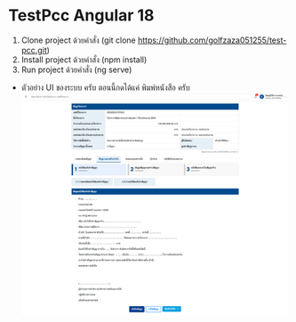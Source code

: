 # TestPcc Angular 18

1. Clone project ด้วยคำสั่ง (git clone https://github.com/golfzaza051255/test-pcc.git)
2. Install project ด้วยคำสั่ง (npm install)
3. Run project ด้วยคำสั่ง (ng serve)
 - ตัวอย่าง UI ของระบบ ครับ ตอนนี้กดได้แค่ พิมพ์หนังสือ ครับ
![alt text](image.png)